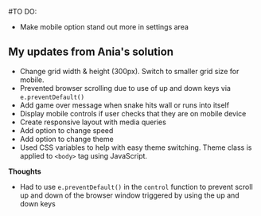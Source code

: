 #TO DO:

- Make mobile option stand out more in settings area 


## My updates from Ania's solution
- Change grid width & height (300px). Switch to smaller grid size for mobile.
- Prevented browser scrolling due to use of up and down keys via `e.preventDefault()`
- Add game over message when snake hits wall or runs into itself 
- Display mobile controls if user checks that they are on mobile device
- Create responsive layout with media queries
- Add option to change speed
- Add option to change theme
- Used CSS variables to help with easy theme switching. Theme class is applied to `<body>` tag using JavaScript. 

**Thoughts**
- Had to use `e.preventDefault()` in the `control` function to prevent scroll up and down of the browser window triggered by using the up and down keys